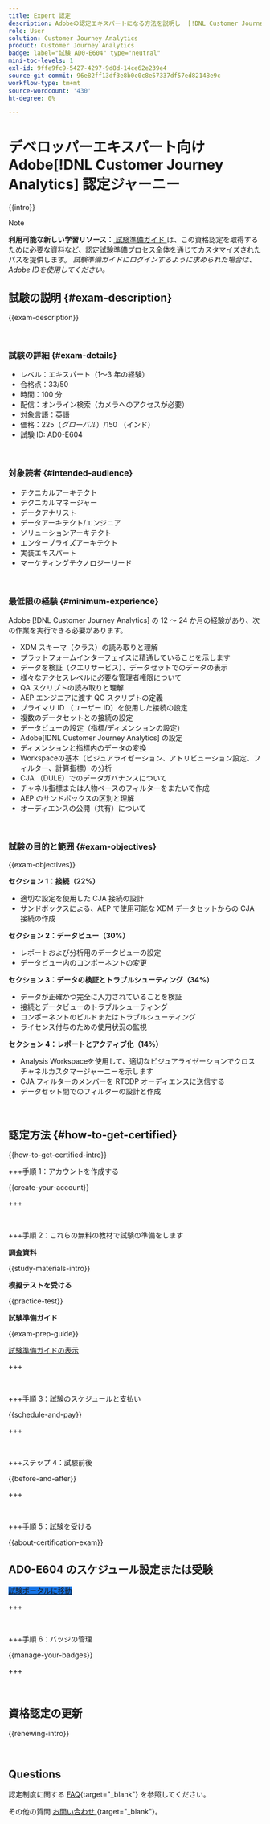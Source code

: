 ```yaml
---
title: Expert 認定
description: Adobeの認定エキスパートになる方法を説明し  [!DNL Customer Journey Analytics] す。
role: User
solution: Customer Journey Analytics
product: Customer Journey Analytics
badge: label="試験 AD0-E604" type="neutral"
mini-toc-levels: 1
exl-id: 9ffe9fc9-5427-4297-9d8d-14ce62e239e4
source-git-commit: 96e82ff13df3e8b0c0c8e57337df57ed82148e9c
workflow-type: tm+mt
source-wordcount: '430'
ht-degree: 0%

---
```


# デベロッパーエキスパート向けAdobe[!DNL Customer Journey Analytics] 認定ジャーニー

{{intro}}

>[!NOTE]
>
>**利用可能な新しい学習リソース：**[ 試験準備ガイド ](https://app.rockinfo.com/courses/132) は、この資格認定を取得するために必要な資料など、認定試験準備プロセス全体を通じてカスタマイズされたパスを提供します。 _試験準備ガイドにログインするように求められた場合は、Adobe IDを使用してください。_

## 試験の説明 {#exam-description}

{{exam-description}}

<br>

### 試験の詳細 {#exam-details}

* レベル：エキスパート（1～3 年の経験）
* 合格点：33/50
* 時間：100 分
* 配信：オンライン検索（カメラへのアクセスが必要）
* 対象言語：英語
* 価格：$225 （グローバル）/$150 （インド）
* 試験 ID: AD0-E604

<br>

### 対象読者 {#intended-audience}

* テクニカルアーキテクト
* テクニカルマネージャー
* データアナリスト
* データアーキテクト/エンジニア
* ソリューションアーキテクト
* エンタープライズアーキテクト
* 実装エキスパート
* マーケティングテクノロジーリード

<br>

### 最低限の経験 {#minimum-experience}

Adobe [!DNL Customer Journey Analytics] の 12 ～ 24 か月の経験があり、次の作業を実行できる必要があります。

* XDM スキーマ（クラス）の読み取りと理解
* プラットフォームインターフェイスに精通していることを示します
* データを検証（クエリサービス）、データセットでのデータの表示
* 様々なアクセスレベルに必要な管理者権限について
* QA スクリプトの読み取りと理解
* AEP エンジニアに渡す QC スクリプトの定義
* プライマリ ID （ユーザー ID）を使用した接続の設定
* 複数のデータセットとの接続の設定
* データビューの設定（指標/ディメンションの設定）
* Adobe[!DNL Customer Journey Analytics] の設定
* ディメンションと指標内のデータの変換
* Workspaceの基本（ビジュアライゼーション、アトリビューション設定、フィルター、計算指標）の分析
* CJA （DULE）でのデータガバナンスについて
* チャネル指標または人物ベースのフィルターをまたいで作成
* AEP のサンドボックスの区別と理解
* オーディエンスの公開（共有）について

<br>

### 試験の目的と範囲 {#exam-objectives}

{{exam-objectives}}

**セクション 1：接続（22%）**

* 適切な設定を使用した CJA 接続の設計
* サンドボックスによる、AEP で使用可能な XDM データセットからの CJA 接続の作成

**セクション 2：データビュー（30%）**

* レポートおよび分析用のデータビューの設定
* データビュー内のコンポーネントの変更

**セクション 3：データの検証とトラブルシューティング（34%）**

* データが正確かつ完全に入力されていることを検証
* 接続とデータビューのトラブルシューティング
* コンポーネントのビルドまたはトラブルシューティング
* ライセンス付与のための使用状況の監視

**セクション 4：レポートとアクティブ化（14%）**

* Analysis Workspaceを使用して、適切なビジュアライゼーションでクロスチャネルカスタマージャーニーを示します
* CJA フィルターのメンバーを RTCDP オーディエンスに送信する
* データセット間でのフィルターの設計と作成

<br>

## 認定方法 {#how-to-get-certified}

{{how-to-get-certified-intro}}

+++手順 1：アカウントを作成する

{{create-your-account}}

+++

<br>

+++手順 2：これらの無料の教材で試験の準備をします

**調査資料**

{{study-materials-intro}}

**模擬テストを受ける**

{{practice-test}}

**試験準備ガイド**

{{exam-prep-guide}}

[ 試験準備ガイドの表示 ](https://app.rockinfo.com/courses/132)

+++

<br>

+++手順 3：試験のスケジュールと支払い

{{schedule-and-pay}}

+++

<br>

+++ステップ 4：試験前後

{{before-and-after}}

+++

<br>

+++手順 5：試験を受ける

{{about-certification-exam}}

## AD0-E604 のスケジュール設定または受験

<a href="https://www.certmetrics.com/adobe/candidate/examity_sso.aspx?eid=AD0-E604" target="_blank" class="spectrum-Button spectrum-Button--fill spectrum-Button--accent spectrum-Button--sizeM is-margin-bottom-big-big at-element-click-tracking" style="background-color:#1473E6">

<span class="spectrum-Button-label has-no-wrap">
   試験ポータルに移動
</span>
</a>

+++

<br>

+++手順 6：バッジの管理

{{manage-your-badges}}

+++

<br>

## 資格認定の更新

{{renewing-intro}}

<br>

## Questions

認定制度に関する [FAQ](https://experienceleague.adobe.com/docs/certification/certification/faq.html){target="_blank"} を参照してください。

その他の質問 [ お問い合わせ ](mailto:certif@adobe.com){target="_blank"}。
